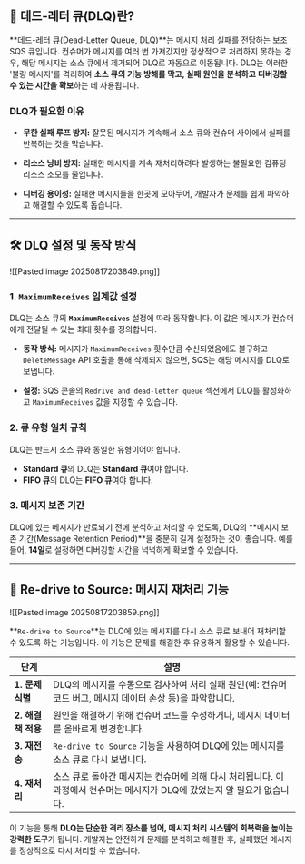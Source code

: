 
## 🧐 데드-레터 큐(DLQ)란?

**데드-레터 큐(Dead-Letter Queue, DLQ)**는 메시지 처리 실패를 전담하는 보조 SQS 큐입니다. 컨슈머가 메시지를 여러 번 가져갔지만 정상적으로 처리하지 못하는 경우, 해당 메시지는 소스 큐에서 제거되어 DLQ로 자동으로 이동됩니다. DLQ는 이러한 '불량 메시지'를 격리하여 **소스 큐의 기능 방해를 막고, 실패 원인을 분석하고 디버깅할 수 있는 시간을 확보**하는 데 사용됩니다.

### DLQ가 필요한 이유

- **무한 실패 루프 방지:** 잘못된 메시지가 계속해서 소스 큐와 컨슈머 사이에서 실패를 반복하는 것을 막습니다.

- **리소스 낭비 방지:** 실패한 메시지를 계속 재처리하려다 발생하는 불필요한 컴퓨팅 리소스 소모를 줄입니다.

- **디버깅 용이성:** 실패한 메시지들을 한곳에 모아두어, 개발자가 문제를 쉽게 파악하고 해결할 수 있도록 돕습니다.


---

## 🛠️ DLQ 설정 및 동작 방식

![[Pasted image 20250817203849.png]]

### 1. `MaximumReceives` 임계값 설정

DLQ는 소스 큐의 **`MaximumReceives`** 설정에 따라 동작합니다. 이 값은 메시지가 컨슈머에게 전달될 수 있는 최대 횟수를 정의합니다.

- **동작 방식:** 메시지가 `MaximumReceives` 횟수만큼 수신되었음에도 불구하고 `DeleteMessage` API 호출을 통해 삭제되지 않으면, SQS는 해당 메시지를 DLQ로 보냅니다.

- **설정:** SQS 콘솔의 `Redrive and dead-letter queue` 섹션에서 DLQ를 활성화하고 `MaximumReceives` 값을 지정할 수 있습니다.

### 2. 큐 유형 일치 규칙

DLQ는 반드시 소스 큐와 동일한 유형이어야 합니다.

- **Standard 큐**의 DLQ는 **Standard 큐**여야 합니다.
- **FIFO 큐**의 DLQ는 **FIFO 큐**여야 합니다.

### 3. 메시지 보존 기간

DLQ에 있는 메시지가 만료되기 전에 분석하고 처리할 수 있도록, DLQ의 **메시지 보존 기간(Message Retention Period)**을 충분히 길게 설정하는 것이 좋습니다. 예를 들어, **14일**로 설정하면 디버깅할 시간을 넉넉하게 확보할 수 있습니다.

---

## 🔄 Re-drive to Source: 메시지 재처리 기능

![[Pasted image 20250817203859.png]]

**`Re-drive to Source`**는 DLQ에 있는 메시지를 다시 소스 큐로 보내어 재처리할 수 있도록 하는 기능입니다. 이 기능은 문제를 해결한 후 유용하게 활용할 수 있습니다.

|단계|설명|
|---|---|
|**1. 문제 식별**|DLQ의 메시지를 수동으로 검사하여 처리 실패 원인(예: 컨슈머 코드 버그, 메시지 데이터 손상 등)을 파악합니다.|
|**2. 해결책 적용**|원인을 해결하기 위해 컨슈머 코드를 수정하거나, 메시지 데이터를 올바르게 변경합니다.|
|**3. 재전송**|`Re-drive to Source` 기능을 사용하여 DLQ에 있는 메시지를 소스 큐로 다시 보냅니다.|
|**4. 재처리**|소스 큐로 돌아간 메시지는 컨슈머에 의해 다시 처리됩니다. 이 과정에서 컨슈머는 메시지가 DLQ에 갔었는지 알 필요가 없습니다.|

이 기능을 통해 **DLQ는 단순한 격리 장소를 넘어, 메시지 처리 시스템의 회복력을 높이는 강력한 도구**가 됩니다. 개발자는 안전하게 문제를 분석하고 해결한 후, 실패했던 메시지를 정상적으로 다시 처리할 수 있습니다.